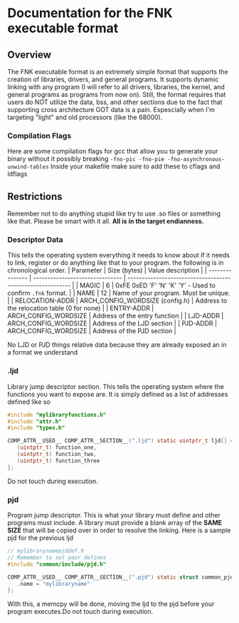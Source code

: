 # Documentation for the FNK executable format

## Overview
The FNK executable format is an extremely simple format that
supports the creation of libraries, drivers, and general
programs. It supports dynamic linking with any program
(I will refer to all drivers, libraries, the kernel, and
general programs as programs from now on). Still, the format
requires that users do NOT utilize the data, bss, and other
sections due to the fact that supporting cross architecture
GOT data is a pain. Espescially when I'm targeting "light"
and old processors (like the 68000).

### Compilation Flags
Here are some compilation flags for gcc that allow you to
generate your binary without it possibly breaking
`-fno-pic -fno-pie -fno-asynchronous-unwind-tables`
Inside your makefile make sure to add these to cflags and
ldflags

## Restrictions
Remember not to do anything stupid like try to use .so files
or something like that. Please be smart with it all. **All is
in the target endianness.**

### Descriptor Data
This tells the operating system everything it needs to know
about if it needs to link, register or do anything like that
to your program. the following is in chronological order.
| Parameter       | Size (bytes)                    | Value description                                          |
| --------------- | ------------------------------- | ---------------------------------------------------------- |
| MAGIC           | 6                               | 0xFE 0xED 'F' 'N' 'K' 'Y' - Used to confirm `.fnk` format. |
| NAME            | 12                              | Name of your program. Must be unique.                      |
| RELOCATION-ADDR | ARCH_CONFIG_WORDSIZE (config.h) | Address to the relocation table (0 for none)               |
| ENTRY-ADDR      | ARCH_CONFIG_WORDSIZE            | Address of the entry function                              |
| LJD-ADDR        | ARCH_CONFIG_WORDSIZE            | Address of the LJD section                                 |
| PJD-ADDR        | ARCH_CONFIG_WORDSIZE            | Address of the PJD section                                 |

No LJD or PJD things relative data because they are already exposed an in a format we understand

### .ljd
Library jump descriptor section. This tells the operating
system where the functions you want to expose are. It is
simply defined as a list of addresses defined like so
```c
#include "mylibraryfunctions.h"
#include "attr.h"
#include "types.h"

COMP_ATTR__USED__ COMP_ATTR__SECTION__(".ljd") static uintptr_t ljd[] = {
   (uintptr_t) function_one,
   (uintptr_t) function_two,
   (uintptr_t) function_three
};
```
Do not touch during execution.

### pjd
Program jump descriptor. This is what your library must define
and other programs must include. A library must provide a
blank array of the **SAME SIZE** that will be copied over in
order to resolve the linking. Here is a sample pjd for the
previous ljd
```c
// mylibrarynamepjddef.h
// Remember to set your defines
#include "common/include/pjd.h"

COMP_ATTR__USED__ COMP_ATTR__SECTION__(".pjd") static struct common_pjd mylibraryname_pjd {
   .name = "mylibraryname"
};
```
With this, a memcpy will be done, moving the ljd to the pjd
before your program executes.Do not touch during execution.
